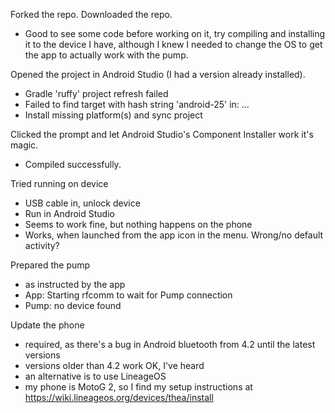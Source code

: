 Forked the repo.
Downloaded the repo.
- Good to see some code before working on it, try compiling and installing it to the device I have, although I knew I needed to change the OS to get the app to actually work with the pump.

Opened the project in Android Studio (I had a version already installed).
- Gradle 'ruffy' project refresh failed
- Failed to find target with hash string 'android-25' in: ...
- Install missing platform(s) and sync project

Clicked the prompt and let Android Studio's Component Installer work it's magic.
- Compiled successfully.

Tried running on device
- USB cable in, unlock device
- Run in Android Studio
- Seems to work fine, but nothing happens on the phone
- Works, when launched from the app icon in the menu. Wrong/no default activity?

Prepared the pump
- as instructed by the app
- App: Starting rfcomm to wait for Pump connection
- Pump: no device found

Update the phone
- required, as there's a bug in Android bluetooth from 4.2 until the latest versions
- versions older than 4.2 work OK, I've heard
- an alternative is to use LineageOS
- my phone is MotoG 2, so I find my setup instructions at https://wiki.lineageos.org/devices/thea/install

